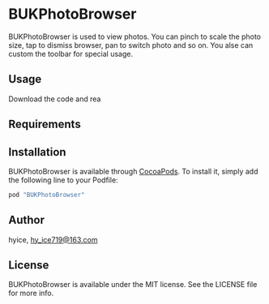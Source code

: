 # BUKPhotoBrowser

BUKPhotoBrowser is used to view photos. You can pinch to scale the photo size, tap
to dismiss browser, pan to switch photo and so on. You alse can custom the toolbar
for special usage.

## Usage

Download the code and rea

## Requirements

## Installation

BUKPhotoBrowser is available through [CocoaPods](http://cocoapods.org). To install
it, simply add the following line to your Podfile:

```ruby
pod "BUKPhotoBrowser"
```

## Author

hyice, hy_ice719@163.com

## License

BUKPhotoBrowser is available under the MIT license. See the LICENSE file for more info.
